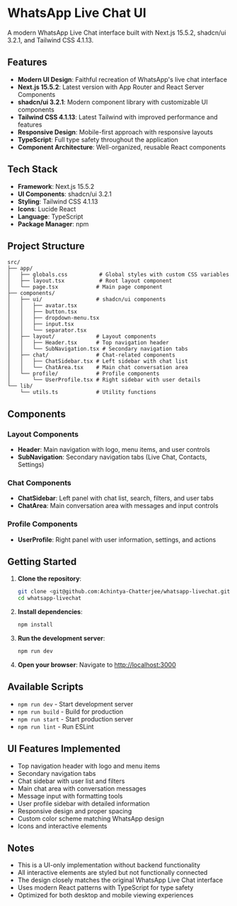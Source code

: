 # WhatsApp Live Chat UI

A modern WhatsApp Live Chat interface built with Next.js 15.5.2, shadcn/ui 3.2.1, and Tailwind CSS 4.1.13.

## Features

- **Modern UI Design**: Faithful recreation of WhatsApp's live chat interface
- **Next.js 15.5.2**: Latest version with App Router and React Server Components
- **shadcn/ui 3.2.1**: Modern component library with customizable UI components
- **Tailwind CSS 4.1.13**: Latest Tailwind with improved performance and features
- **Responsive Design**: Mobile-first approach with responsive layouts
- **TypeScript**: Full type safety throughout the application
- **Component Architecture**: Well-organized, reusable React components

## Tech Stack

- **Framework**: Next.js 15.5.2
- **UI Components**: shadcn/ui 3.2.1
- **Styling**: Tailwind CSS 4.1.13
- **Icons**: Lucide React
- **Language**: TypeScript
- **Package Manager**: npm

## Project Structure

```
src/
├── app/
│   ├── globals.css          # Global styles with custom CSS variables
│   ├── layout.tsx           # Root layout component
│   └── page.tsx            # Main page component
├── components/
│   ├── ui/                 # shadcn/ui components
│   │   ├── avatar.tsx
│   │   ├── button.tsx
│   │   ├── dropdown-menu.tsx
│   │   ├── input.tsx
│   │   └── separator.tsx
│   ├── layout/             # Layout components
│   │   ├── Header.tsx      # Top navigation header
│   │   └── SubNavigation.tsx # Secondary navigation tabs
│   ├── chat/               # Chat-related components
│   │   ├── ChatSidebar.tsx # Left sidebar with chat list
│   │   └── ChatArea.tsx    # Main chat conversation area
│   └── profile/            # Profile components
│       └── UserProfile.tsx # Right sidebar with user details
└── lib/
    └── utils.ts            # Utility functions
```

## Components

### Layout Components

- **Header**: Main navigation with logo, menu items, and user controls
- **SubNavigation**: Secondary navigation tabs (Live Chat, Contacts, Settings)

### Chat Components

- **ChatSidebar**: Left panel with chat list, search, filters, and user tabs
- **ChatArea**: Main conversation area with messages and input controls

### Profile Components

- **UserProfile**: Right panel with user information, settings, and actions

## Getting Started

1. **Clone the repository**:

   ```bash
   git clone <git@github.com:Achintya-Chatterjee/whatsapp-livechat.git>
   cd whatsapp-livechat
   ```

2. **Install dependencies**:

   ```bash
   npm install
   ```

3. **Run the development server**:

   ```bash
   npm run dev
   ```

4. **Open your browser**:
   Navigate to [http://localhost:3000](http://localhost:3000)

## Available Scripts

- `npm run dev` - Start development server
- `npm run build` - Build for production
- `npm run start` - Start production server
- `npm run lint` - Run ESLint

## UI Features Implemented

- Top navigation header with logo and menu items
- Secondary navigation tabs
- Chat sidebar with user list and filters
- Main chat area with conversation messages
- Message input with formatting tools
- User profile sidebar with detailed information
- Responsive design and proper spacing
- Custom color scheme matching WhatsApp design
- Icons and interactive elements

## Notes

- This is a UI-only implementation without backend functionality
- All interactive elements are styled but not functionally connected
- The design closely matches the original WhatsApp Live Chat interface
- Uses modern React patterns with TypeScript for type safety
- Optimized for both desktop and mobile viewing experiences
